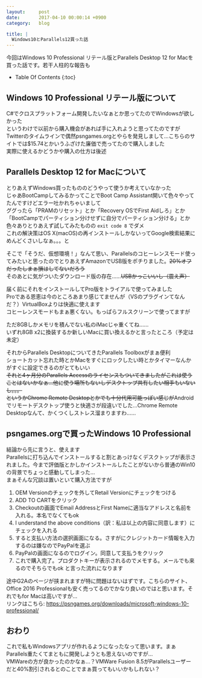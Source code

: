 ```yaml
---
layout:     post
date:       2017-04-10 00:00:14 +0900
category:   blog

title: |
  Windows10とParallels12買った話
---
```


今回はWindows 10 Professional リテール版とParallels Desktop 12 for Macを買った話です。若干人柱的な報告も

<!--more-->

* Table Of Contents
{:toc}

## Windows 10 Professional リテール版について
C#でクロスプラットフォーム開発したいなぁとか思ってたのでWindowsが欲しかった  
というわけで以前から購入機会があれば手に入れようと思ってたのですがTwitterのタイムラインで偶然psngames.orgとやらを発見しまして…こちらのサイトでは$15.74とかいうふざけた廉価で売ってたので購入しました  
実際に使えるかどうかや購入の仕方は後述

## Parallels Desktop 12 for Macについて
とりあえずWindows買ったもののどうやって使うか考えていなかった  
じゃあBootCampしてみるかってことでBoot Camp Assistant開いて色々やってたんですけどエラー吐かれちゃいまして  
ググったら「PRAMのリセット」とか「Recovery OSでFirst Aidしろ」とか「BootCampでパーティション分けせずに自分でパーティション分ける」とか色々ありとりあえず試してみたものの `exit code 8` でダメ  
これの解決策はOS X(macOS)の再インストールしかないってGoogle検索結果にめんどくさいしなぁ。。。と

そこで「そうだ、仮想環境！」なんて思い、Parallelsのコヒーレンスモード使ってみたいと思ったのでとりあえずAmazonでUSB版をポチりました。~~20%オフだったしまぁ損はしてないだろう~~  
そのあとに気がついたダウンロード版の存在……~~USBかっこいいし（震え声）~~

届く前にそれをインストールしてPro版をトライアルで使ってみました  
Proである恩恵は今のところあまり感じてませんが（VSのプラグインてなんだ？）VirtualBoxよりは快適に使えます  
コヒーレンスモードもまぁ悪くない。もっぱらフルスクリーンで使ってますが

ただ8GBしかメモリを積んでない私のiMacじゃ重くてね……  
いずれ8GB x2に換装するか新しいMacに買い換えるかと言ったところ（予定は未定）

それからParallels DesktopについてきたParallels Toolboxがまぁ便利  
ショートカット忘れた時とかMacをすぐにロックしたい時とかタイマーなんかがすぐに設定できるのがとてもいい  
~~それと4ヶ月分のParallels Accessのライセンスもついてきましたがこれは使うことはないかなぁ…他に使う場所もないしデスクトップ共有したい相手もいないし。。。  
というかChrome Remote Desktopとかでも十分代用可能っぽい感じが~~Androidでリモートデスクトップ使うと快適さが段違いでした…Chrome Remote Desktopなんて、かくつくしストレス溜まりますわ……

## psngames.orgで買ったWindows 10 Professional
結論から先に言うと、使えます  
Parallelsに打ち込んでインストールすると割とあっけなくデスクトップが表示されました。今まで評価版とかしかインストールしたことがないから普通のWin10の背景でちょっと感動してしまった…  
まぁそんな冗談は置いといて購入方法ですが
1. OEM Versionのチェックを外してRetail Versionにチェックをつける
2. ADD TO CARTをクリック
3. Checkoutの画面でEmail AddressとFirst Nameに適当なアドレスと名前を入れる。本名でなくてもok
4. I understand the above conditions（訳：私は以上の内容に同意します）にチェックを入れる
5. すると支払い方法の選択画面になる。さすがにクレジットカード情報を入力するのは嫌なのでPayPalを選ぶ
6. PayPalの画面になるのでログイン。同意して支払うをクリック
7. これで購入完了。プロダクトキーが表示されるのでメモする。メールでも来るのでそちらでもok
と言った流れになります

途中G2Aのページが挟まれますが特に問題はないはずです。こちらのサイト、Office 2016 Professionalも安く売ってるのでかなり良いのではと思います。それでもfor Macは高いですが…  
リンクはこちら: <https://psngames.org/downloads/microsoft-windows-10-professional/>

## おわり
これで私もWindowsアプリが作れるようになったなって思います。まぁParallels重たくてまともに開発しようとも思えないのですが…  
VMWareの方が良かったのかなぁ…？VMWare Fusion 8.5がParallelsユーザーだと40%割引されるとのことでまぁ買ってもいいかもしれない？
